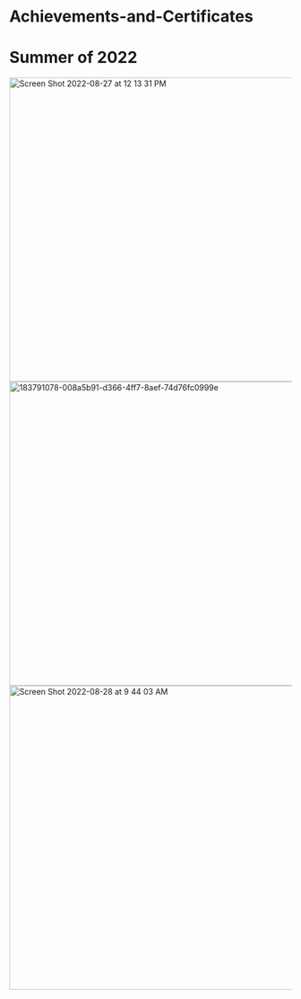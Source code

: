 # Achievements-and-Certificates

# Summer of 2022

<img width="542" alt="Screen Shot 2022-08-27 at 12 13 31 PM" src="https://user-images.githubusercontent.com/93716153/187040869-928e15c0-8a22-48e9-ad16-3d1c8fadeb48.png">

<img width="542" alt="183791078-008a5b91-d366-4ff7-8aef-74d76fc0999e" src="https://user-images.githubusercontent.com/93716153/187040903-60acecb9-ecd6-4f7b-973e-d4a6a9cc38bb.png">

<img width="542" alt="Screen Shot 2022-08-28 at 9 44 03 AM" src="https://user-images.githubusercontent.com/93716153/187079883-27879276-f604-4960-9ea3-900fee78d920.png">
